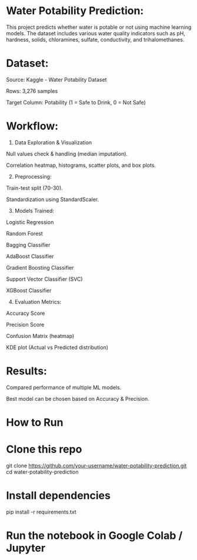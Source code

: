 # Water Potability Prediction:

This project predicts whether water is potable or not using machine learning models. The dataset includes various water quality indicators such as pH, hardness, solids, chloramines, sulfate, conductivity, and trihalomethanes.


# Dataset:

Source: Kaggle - Water Potability Dataset

Rows: 3,276 samples

Target Column: Potability (1 = Safe to Drink, 0 = Not Safe)


# Workflow:

1. Data Exploration & Visualization

Null values check & handling (median imputation).

Correlation heatmap, histograms, scatter plots, and box plots.


2. Preprocessing:

Train-test split (70-30).

Standardization using StandardScaler.


3. Models Trained:

Logistic Regression

Random Forest

Bagging Classifier

AdaBoost Classifier

Gradient Boosting Classifier

Support Vector Classifier (SVC)

XGBoost Classifier


4. Evaluation Metrics:

Accuracy Score

Precision Score

Confusion Matrix (heatmap)

KDE plot (Actual vs Predicted distribution)


# Results:

Compared performance of multiple ML models.

Best model can be chosen based on Accuracy & Precision.



# How to Run

# Clone this repo
git clone https://github.com/your-username/water-potability-prediction.git
cd water-potability-prediction

# Install dependencies
pip install -r requirements.txt

# Run the notebook in Google Colab / Jupyter
